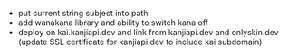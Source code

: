 - put current string subject into path
- add wanakana library and ability to switch kana off
- deploy on kai.kanjiapi.dev and link from kanjiapi.dev and onlyskin.dev
  (update SSL certificate for kanjiapi.dev to include kai subdomain)
